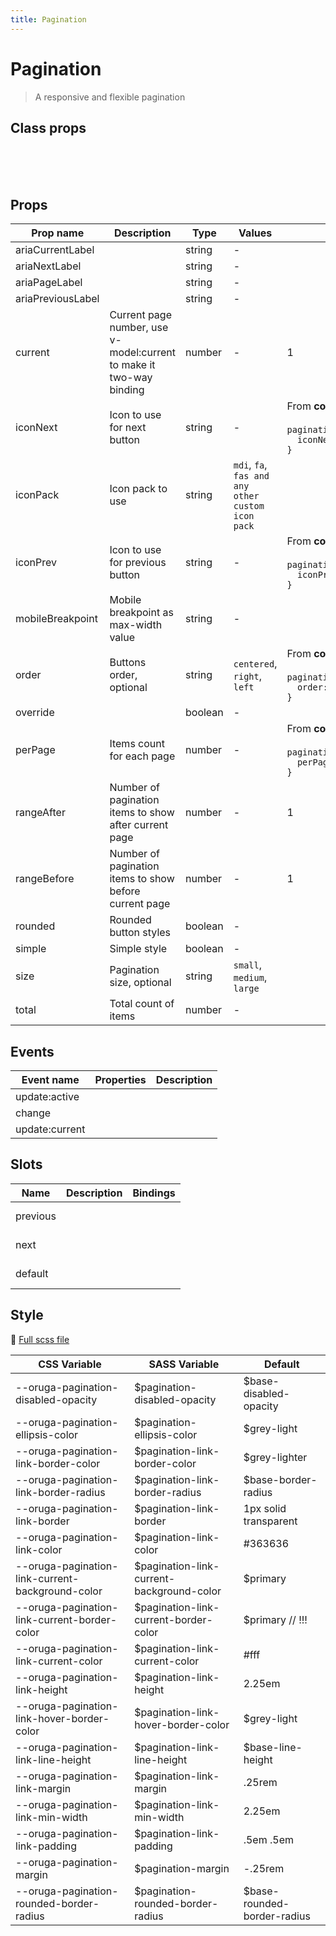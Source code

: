 ```yaml
---
title: Pagination
---
```


# Pagination

<div class="vp-doc">

> A responsive and flexible pagination

<Carbon />
</div>
<example-pagination />

## Class props

<br />

<inspector-pagination-viewer />

<br />
<br />

<div class="vp-doc">

## Props

| Prop name         | Description                                                         | Type    | Values                                            | Default                                                                                                                                             |
| ----------------- | ------------------------------------------------------------------- | ------- | ------------------------------------------------- | --------------------------------------------------------------------------------------------------------------------------------------------------- |
| ariaCurrentLabel  |                                                                     | string  | -                                                 |                                                                                                                                                     |
| ariaNextLabel     |                                                                     | string  | -                                                 |                                                                                                                                                     |
| ariaPageLabel     |                                                                     | string  | -                                                 |                                                                                                                                                     |
| ariaPreviousLabel |                                                                     | string  | -                                                 |                                                                                                                                                     |
| current           | Current page number, use v-model:current to make it two-way binding | number  | -                                                 | 1                                                                                                                                                   |
| iconNext          | Icon to use for next button                                         | string  | -                                                 | <div>From <b>config</b></div><br><code style='white-space: nowrap; padding: 0;'> pagination: {<br>&nbsp;&nbsp;iconNext: 'chevron-right'<br>}</code> |
| iconPack          | Icon pack to use                                                    | string  | `mdi`, `fa`, `fas and any other custom icon pack` |                                                                                                                                                     |
| iconPrev          | Icon to use for previous button                                     | string  | -                                                 | <div>From <b>config</b></div><br><code style='white-space: nowrap; padding: 0;'> pagination: {<br>&nbsp;&nbsp;iconPrev: 'chevron-left'<br>}</code>  |
| mobileBreakpoint  | Mobile breakpoint as max-width value                                | string  | -                                                 |                                                                                                                                                     |
| order             | Buttons order, optional                                             | string  | `centered`, `right`, `left`                       | <div>From <b>config</b></div><br><code style='white-space: nowrap; padding: 0;'> pagination: {<br>&nbsp;&nbsp;order: 'right'<br>}</code>            |
| override          |                                                                     | boolean | -                                                 |                                                                                                                                                     |
| perPage           | Items count for each page                                           | number  | -                                                 | <div>From <b>config</b></div><br><code style='white-space: nowrap; padding: 0;'> pagination: {<br>&nbsp;&nbsp;perPage: 20<br>}</code>               |
| rangeAfter        | Number of pagination items to show after current page               | number  | -                                                 | 1                                                                                                                                                   |
| rangeBefore       | Number of pagination items to show before current page              | number  | -                                                 | 1                                                                                                                                                   |
| rounded           | Rounded button styles                                               | boolean | -                                                 |                                                                                                                                                     |
| simple            | Simple style                                                        | boolean | -                                                 |                                                                                                                                                     |
| size              | Pagination size, optional                                           | string  | `small`, `medium`, `large`                        |                                                                                                                                                     |
| total             | Total count of items                                                | number  | -                                                 |                                                                                                                                                     |

## Events

| Event name     | Properties | Description |
| -------------- | ---------- | ----------- |
| update:active  |            |
| change         |            |
| update:current |            |

## Slots

| Name     | Description | Bindings   |
| -------- | ----------- | ---------- |
| previous |             | <br/><br/> |
| next     |             | <br/><br/> |
| default  |             | <br/><br/> |

## Style

📄 [Full scss file](https://github.com/oruga-ui/oruga/blob/master/packages/oruga/src/scss/components/_pagination.scss)

| CSS Variable                                     | SASS Variable                              | Default                      |
| ------------------------------------------------ | ------------------------------------------ | ---------------------------- |
| --oruga-pagination-disabled-opacity              | \$pagination-disabled-opacity              | \$base-disabled-opacity      |
| --oruga-pagination-ellipsis-color                | \$pagination-ellipsis-color                | \$grey-light                 |
| --oruga-pagination-link-border-color             | \$pagination-link-border-color             | \$grey-lighter               |
| --oruga-pagination-link-border-radius            | \$pagination-link-border-radius            | \$base-border-radius         |
| --oruga-pagination-link-border                   | \$pagination-link-border                   | 1px solid transparent        |
| --oruga-pagination-link-color                    | \$pagination-link-color                    | #363636                      |
| --oruga-pagination-link-current-background-color | \$pagination-link-current-background-color | \$primary                    |
| --oruga-pagination-link-current-border-color     | \$pagination-link-current-border-color     | \$primary // !!!             |
| --oruga-pagination-link-current-color            | \$pagination-link-current-color            | #fff                         |
| --oruga-pagination-link-height                   | \$pagination-link-height                   | 2.25em                       |
| --oruga-pagination-link-hover-border-color       | \$pagination-link-hover-border-color       | \$grey-light                 |
| --oruga-pagination-link-line-height              | \$pagination-link-line-height              | \$base-line-height           |
| --oruga-pagination-link-margin                   | \$pagination-link-margin                   | .25rem                       |
| --oruga-pagination-link-min-width                | \$pagination-link-min-width                | 2.25em                       |
| --oruga-pagination-link-padding                  | \$pagination-link-padding                  | .5em .5em                    |
| --oruga-pagination-margin                        | \$pagination-margin                        | -.25rem                      |
| --oruga-pagination-rounded-border-radius         | \$pagination-rounded-border-radius         | \$base-rounded-border-radius |

</div>
